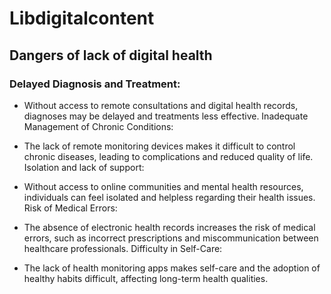 # Libdigitalcontent

## Dangers of lack of digital health

### Delayed Diagnosis and Treatment:

* Without access to remote consultations and digital health records, diagnoses may be delayed and treatments less effective.
Inadequate Management of Chronic Conditions:

* The lack of remote monitoring devices makes it difficult to control chronic diseases, leading to complications and reduced quality of life.
Isolation and lack of support:

* Without access to online communities and mental health resources, individuals can feel isolated and helpless regarding their health issues.
Risk of Medical Errors:

* The absence of electronic health records increases the risk of medical errors, such as incorrect prescriptions and miscommunication between healthcare professionals.
Difficulty in Self-Care:

* The lack of health monitoring apps makes self-care and the adoption of healthy habits difficult, affecting long-term health qualities.

